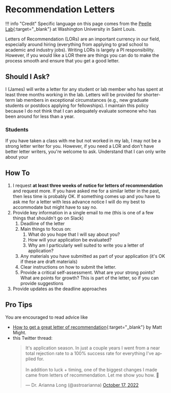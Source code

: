 # Recommendation Letters

!!! info "Credit"
    Specific language on this page comes from the [Peelle Lab](http://peellelab.org/){:target="_blank"} at Washington University in Saint Louis.

Letters of Recommendation (LORs) are an important currency in our field, especially around hiring (everything from applying to grad school to academic and industry jobs).
Writing LORs is largely a PI responsibility.
However, if you would like a LOR there are things you can do to make the process smooth and ensure that you get a good letter.

## Should I Ask?

I (James) will write a letter for any student or lab member who has spent at least three months working in the lab.
Letters will be provided for shorter-term lab members in exceptional circumstances (e.g., new graduate students or postdocs applying for fellowships).
I maintain this policy because I do not think that I can adequately evaluate someone who has been around for less than a year.

### Students

If you have taken a class with me but not worked in my lab, I may not be a strong letter writer for you.
However, if you need a LOR and don't have better letter writers, you're welcome to ask.
Understand that I can only write about your

## How To

1. I request **at least three weeks of notice for letters of recommendation** and request more. If you have asked me for a similar letter in the past, then less time is probably OK. If something comes up and you have to ask me for a letter with less advance notice I will do my best to accommodate but might have to say no.
1. Provide key information in a single email to me (this is one of a few things that shouldn't go on Slack)
    1. Deadline of the letter
    1. Main things to focus on:
        1. What do you hope that I will say about you?
        1. How will your application be evaluated?
        1. Why am I particularly well suited to write you a letter of application?
    1. Any materials you have submitted as part of your application (it's OK if these are draft materials)
    1. Clear instructions on how to submit the letter.
    1. Provide a critical self-assessment. What are your strong points? What are points for growth? This is part of the letter, so if you can provide suggestions
1. Provide updates as the deadline approaches

## Pro Tips

You are encouraged to read advice like

* [How to get a great letter of recommendation](http://matt.might.net/articles/how-to-recommendation-letter/){:target="_blank"} by Matt Might.
* this Twitter thread:
    <blockquote class="twitter-tweet"><p lang="en" dir="ltr">It&#39;s application season. In just a couple years I went from a near total rejection rate to a 100% success rate for everything I&#39;ve applied for. <br><br>In addition to luck + timing, one of the biggest changes I made came from letters of recommendation. Let me show you how. 🧵</p>&mdash; Dr. Arianna Long (@astroarianna) <a href="https://twitter.com/astroarianna/status/1582039372282486786?ref_src=twsrc%5Etfw">October 17, 2022</a></blockquote> <script async src="https://platform.twitter.com/widgets.js" charset="utf-8"></script>
